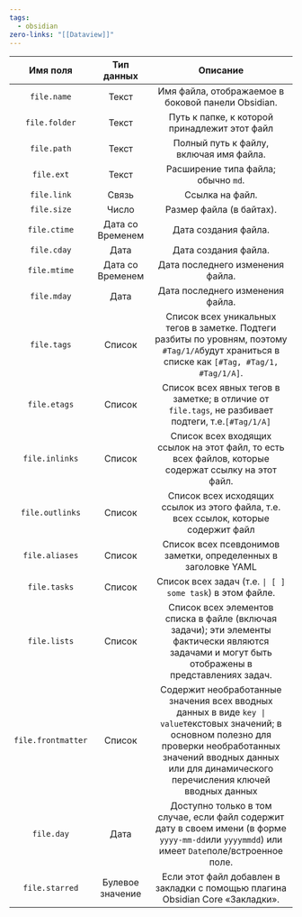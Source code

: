 ```yaml
---
tags:
  - obsidian
zero-links: "[[Dataview]]"
---
```


|      Имя поля      |    Тип данных    |                                                                                                           Описание                                                                                                            |
| :----------------: | :--------------: | :---------------------------------------------------------------------------------------------------------------------------------------------------------------------------------------------------------------------------: |
|    `file.name`     |      Текст       |                                                                                      Имя файла, отображаемое в боковой панели Obsidian.                                                                                       |
|   `file.folder`    |      Текст       |                                                                                         Путь к папке, к которой принадлежит этот файл                                                                                         |
|    `file.path`     |      Текст       |                                                                                            Полный путь к файлу, включая имя файла.                                                                                            |
|     `file.ext`     |      Текст       |                                                                                              Расширение типа файла; обычно `md`.                                                                                              |
|    `file.link`     |      Связь       |                                                                                                        Ссылка на файл.                                                                                                        |
|    `file.size`     |      Число       |                                                                                                   Размер файла (в байтах).                                                                                                    |
|    `file.ctime`    | Дата со Временем |                                                                                                     Дата создания файла.                                                                                                      |
|    `file.cday`     |       Дата       |                                                                                                     Дата создания файла.                                                                                                      |
|    `file.mtime`    | Дата со Временем |                                                                                               Дата последнего изменения файла.                                                                                                |
|    `file.mday`     |       Дата       |                                                                                               Дата последнего изменения файла.                                                                                                |
|    `file.tags`     |      Список      |                                        Список всех уникальных тегов в заметке. Подтеги разбиты по уровням, поэтому `#Tag/1/A`будут храниться в списке как `[#Tag, #Tag/1, #Tag/1/A]`.                                         |
|    `file.etags`    |      Список      |                                                              Список всех явных тегов в заметке; в отличие от `file.tags`, не разбивает подтеги, т.е.`[#Tag/1/A]`                                                              |
|   `file.inlinks`   |      Список      |                                                             Список всех входящих ссылок на этот файл, то есть всех файлов, которые содержат ссылку на этот файл.                                                              |
|  `file.outlinks`   |      Список      |                                                                     Список всех исходящих ссылок из этого файла, т.е. всех ссылок, которые содержит файл                                                                      |
|   `file.aliases`   |      Список      |                                                                                Список всех псевдонимов заметки, определенных в заголовке YAML                                                                                 |
|    `file.tasks`    |      Список      |                                                                                   Список всех задач (т.е. `\| [ ] some task`) в этом файле.                                                                                   |
|    `file.lists`    |      Список      |                                       Список всех элементов списка в файле (включая задачи); эти элементы фактически являются задачами и могут быть отображены в представлениях задач.                                        |
| `file.frontmatter` |      Список      | Содержит необработанные значения всех вводных данных в виде `key \| value`текстовых значений; в основном полезно для проверки необработанных значений вводных данных или для динамического перечисления ключей вводных данных |
|     `file.day`     |       Дата       |                                        Доступно только в том случае, если файл содержит дату в своем имени (в форме `yyyy-mm-dd`или `yyyymmdd`) или имеет `Date`поле/встроенное поле.                                         |
|   `file.starred`   | Булевое значение |                                                                        Если этот файл добавлен в закладки с помощью плагина Obsidian Core «Закладки».                                                                         |
